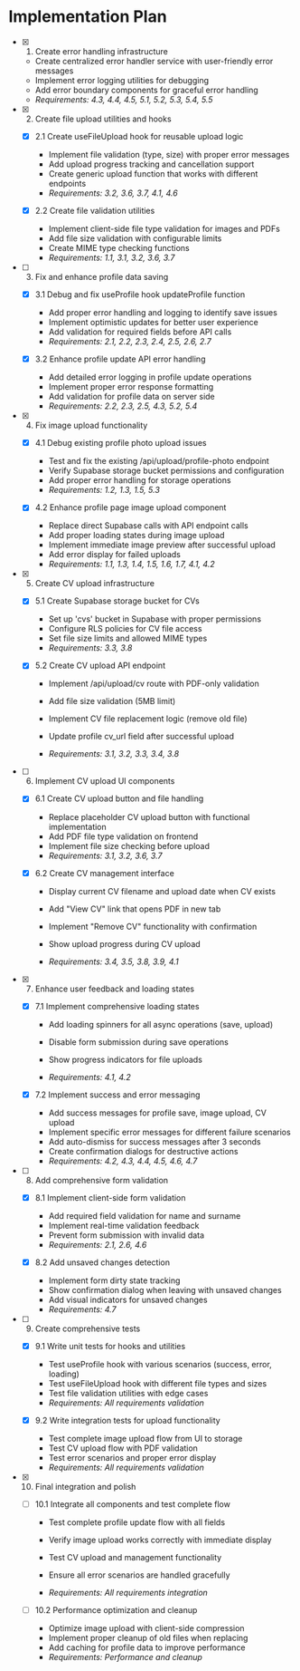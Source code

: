 # Implementation Plan

- [x] 1. Create error handling infrastructure


  - Create centralized error handler service with user-friendly error messages
  - Implement error logging utilities for debugging
  - Add error boundary components for graceful error handling
  - _Requirements: 4.3, 4.4, 4.5, 5.1, 5.2, 5.3, 5.4, 5.5_

- [x] 2. Create file upload utilities and hooks

  - [x] 2.1 Create useFileUpload hook for reusable upload logic


    - Implement file validation (type, size) with proper error messages
    - Add upload progress tracking and cancellation support
    - Create generic upload function that works with different endpoints
    - _Requirements: 3.2, 3.6, 3.7, 4.1, 4.6_

  - [x] 2.2 Create file validation utilities


    - Implement client-side file type validation for images and PDFs
    - Add file size validation with configurable limits
    - Create MIME type checking functions
    - _Requirements: 1.1, 3.1, 3.2, 3.6, 3.7_

- [ ] 3. Fix and enhance profile data saving
  - [x] 3.1 Debug and fix useProfile hook updateProfile function


    - Add proper error handling and logging to identify save issues
    - Implement optimistic updates for better user experience
    - Add validation for required fields before API calls
    - _Requirements: 2.1, 2.2, 2.3, 2.4, 2.5, 2.6, 2.7_

  - [x] 3.2 Enhance profile update API error handling


    - Add detailed error logging in profile update operations
    - Implement proper error response formatting
    - Add validation for profile data on server side
    - _Requirements: 2.2, 2.3, 2.5, 4.3, 5.2, 5.4_

- [x] 4. Fix image upload functionality


  - [x] 4.1 Debug existing profile photo upload issues


    - Test and fix the existing /api/upload/profile-photo endpoint
    - Verify Supabase storage bucket permissions and configuration
    - Add proper error handling for storage operations
    - _Requirements: 1.2, 1.3, 1.5, 5.3_

  - [x] 4.2 Enhance profile page image upload component


    - Replace direct Supabase calls with API endpoint calls
    - Add proper loading states during image upload
    - Implement immediate image preview after successful upload
    - Add error display for failed uploads
    - _Requirements: 1.1, 1.3, 1.4, 1.5, 1.6, 1.7, 4.1, 4.2_

- [x] 5. Create CV upload infrastructure




  - [x] 5.1 Create Supabase storage bucket for CVs





    - Set up 'cvs' bucket in Supabase with proper permissions
    - Configure RLS policies for CV file access
    - Set file size limits and allowed MIME types
    - _Requirements: 3.3, 3.8_





  - [x] 5.2 Create CV upload API endpoint


    - Implement /api/upload/cv route with PDF-only validation
    - Add file size validation (5MB limit)

    - Implement CV file replacement logic (remove old file)



    - Update profile cv_url field after successful upload


    - _Requirements: 3.1, 3.2, 3.3, 3.4, 3.8_


- [ ] 6. Implement CV upload UI components





  - [x] 6.1 Create CV upload button and file handling


    - Replace placeholder CV upload button with functional implementation
    - Add PDF file type validation on frontend
    - Implement file size checking before upload
    - _Requirements: 3.1, 3.2, 3.6, 3.7_




  - [x] 6.2 Create CV management interface


    - Display current CV filename and upload date when CV exists
    - Add "View CV" link that opens PDF in new tab
    - Implement "Remove CV" functionality with confirmation
    - Show upload progress during CV upload

    - _Requirements: 3.4, 3.5, 3.8, 3.9, 4.1_

- [x] 7. Enhance user feedback and loading states

  - [x] 7.1 Implement comprehensive loading states


    - Add loading spinners for all async operations (save, upload)
    - Disable form submission during save operations


    - Show progress indicators for file uploads
    - _Requirements: 4.1, 4.2_

  - [x] 7.2 Implement success and error messaging


    - Add success messages for profile save, image upload, CV upload
    - Implement specific error messages for different failure scenarios
    - Add auto-dismiss for success messages after 3 seconds
    - Create confirmation dialogs for destructive actions
    - _Requirements: 4.2, 4.3, 4.4, 4.5, 4.6, 4.7_

- [ ] 8. Add comprehensive form validation
  - [x] 8.1 Implement client-side form validation


    - Add required field validation for name and surname
    - Implement real-time validation feedback
    - Prevent form submission with invalid data
    - _Requirements: 2.1, 2.6, 4.6_

  - [x] 8.2 Add unsaved changes detection





    - Implement form dirty state tracking
    - Show confirmation dialog when leaving with unsaved changes
    - Add visual indicators for unsaved changes
    - _Requirements: 4.7_

- [ ] 9. Create comprehensive tests
  - [x] 9.1 Write unit tests for hooks and utilities


    - Test useProfile hook with various scenarios (success, error, loading)
    - Test useFileUpload hook with different file types and sizes
    - Test file validation utilities with edge cases
    - _Requirements: All requirements validation_

  - [x] 9.2 Write integration tests for upload functionality


    - Test complete image upload flow from UI to storage
    - Test CV upload flow with PDF validation
    - Test error scenarios and proper error display
    - _Requirements: All requirements validation_

- [x] 10. Final integration and polish


  - [ ] 10.1 Integrate all components and test complete flow
    - Test complete profile update flow with all fields
    - Verify image upload works correctly with immediate display
    - Test CV upload and management functionality
    - Ensure all error scenarios are handled gracefully


    - _Requirements: All requirements integration_

  - [ ] 10.2 Performance optimization and cleanup
    - Optimize image upload with client-side compression
    - Implement proper cleanup of old files when replacing
    - Add caching for profile data to improve performance
    - _Requirements: Performance and cleanup_
